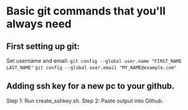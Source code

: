 # Basic git commands that you'll always need
## First setting up git:
Set username and email:
`git config --global user.name "FIRST_NAME LAST_NAME"`
`git config --global user.email "MY_NAME@example.com"`

## Adding ssh key for a new pc to your github.
Step 1: Run create_sshkey.sh.
Step 2: Paste output into Github.